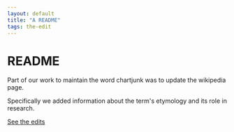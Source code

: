 ```yaml
---
layout: default
title: "A README"
tags: the-edit
---
```


# README

Part of our work to maintain the word chartjunk was to update the wikipedia page.

Specifically we added information about the term's etymology and its role in research.

[See the edits](https://en.wikipedia.org/w/index.php?title=Chartjunk&oldid=1036639279)
